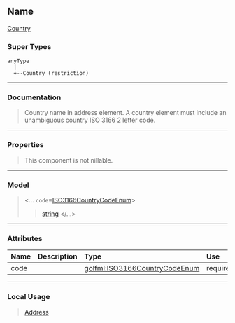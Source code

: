 ## Name ##

[Country](CCountry.md)
### Super Types ###
```
anyType
  |
  +--Country (restriction)
```


---


### Documentation ###


> Country name in address element.
> A country element must include an unambiguous country ISO 3166 2 letter code.


---



### Properties ###

> This component is not nillable.

---


### Model ###

> <...  `code`=[ISO3166CountryCodeEnum](SISO3166CountryCodeEnum.md)>
> > [string](Sstring.md)
> > </...>

---


### Attributes ###

| **Name** | **Description** | **Type** | **Use** | **Default** | **Fixed** | **Form** |
|:---------|:----------------|:---------|:--------|:------------|:----------|:---------|
| code |   | [golfml:ISO3166CountryCodeEnum](SISO3166CountryCodeEnum.md) | required |  |  | unqualified |


---


### Local Usage ###

> [Address](CAddress.md)